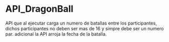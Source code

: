 # API_DragonBall
API que al ejecutar carga un numero de batallas entre los participantes, dichos participantes no deben ser mas de 16 y simpre debe ser un numero par. adicional la API arroja la fecha de la batalla.
